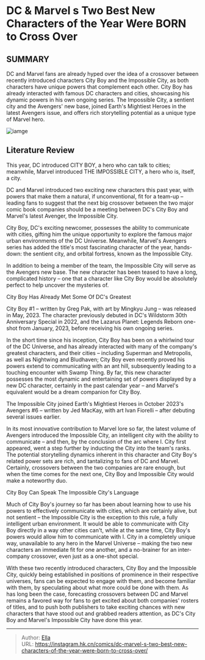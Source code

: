 # DC &amp; Marvel s Two Best New Characters of the Year Were BORN to Cross Over


## SUMMARY 



  DC and Marvel fans are already hyped over the idea of a crossover between recently introduced characters City Boy and the Impossible City, as both characters have unique powers that complement each other.   City Boy has already interacted with famous DC characters and cities, showcasing his dynamic powers in his own ongoing series.   The Impossible City, a sentient city and the Avengers&#39; new base, joined Earth&#39;s Mightiest Heroes in the latest Avengers issue, and offers rich storytelling potential as a unique type of Marvel hero.  

![iamge](https://static1.srcdn.com/wordpress/wp-content/uploads/2023/11/city-boy-and-the-impossible-city.jpg)

## Literature Review

This year, DC introduced CITY BOY, a hero who can talk to cities; meanwhile, Marvel introduced THE IMPOSSIBLE CITY, a hero who is, itself, a city.




DC and Marvel introduced two exciting new characters this past year, with powers that make them a natural, if unconventional, fit for a team-up – leading fans to suggest that the next big crossover between the two major comic book companies should be a meeting between DC&#39;s City Boy and Marvel&#39;s latest Avenger, the Impossible City.




City Boy, DC&#39;s exciting newcomer, possesses the ability to communicate with cities, gifting him the unique opportunity to explore the famous major urban environments of the DC Universe. Meanwhile, Marvel&#39;s Avengers series has added the title&#39;s most fascinating character of the year, hands-down: the sentient city, and orbital fortress, known as the Impossible City.

         

In addition to being a member of the team, the Impossible City will serve as the Avengers new base. The new character has been teased to have a long, complicated history – one that a character like City Boy would be absolutely perfect to help uncover the mysteries of.


 City Boy Has Already Met Some Of DC&#39;s Greatest 
         






City Boy #1 – written by Greg Pak, with art by Mingkyu Jung – was released in May, 2023. The character previously debuted in DC&#39;s Wildstorm 30th Anniversary Special in 2022, and the Lazarus Planet: Legends Reborn one-shot from January, 2023, before receiving his own ongoing series.




In the short time since his inception, City Boy has been on a whirlwind tour of the DC Universe, and has already interacted with many of the company&#39;s greatest characters, and their cities – including Superman and Metropolis, as well as Nightwing and Bludhaven; City Boy even recently proved his powers extend to communicating with an ant hill, subsequently leading to a touching encounter with Swamp Thing. By far, this new character possesses the most dynamic and entertaining set of powers displayed by a new DC character, certainly in the past calendar year – and Marvel&#39;s equivalent would be a dream companion for City Boy.



The Impossible City joined Earth&#39;s Mightiest Heroes in October 2023&#39;s Avengers #6 – written by Jed MacKay, with art Ivan Fiorelli – after debuting several issues earlier.







In its most innovative contribution to Marvel lore so far, the latest volume of Avengers introduced the Impossible City, an intelligent city with the ability to communicate – and then, by the conclusion of the arc where I. City first appeared, went a step further by inducting the City into the team&#39;s ranks. The potential storytelling dynamics inherent in this character and City Boy&#39;s related power sets are rich, and tantalizing to fans of DC and Marvel. Certainly, crossovers between the two companies are rare enough, but when the time comes for the next one, City Boy and Impossible City would make a noteworthy duo.



 City Boy Can Speak The Impossible City&#39;s Language 
         

Much of City Boy&#39;s journey so far has been about learning how to use his powers to effectively communicate with cities, which are certainly alive, but not sentient – the Impossible City is the exception to this rule, a fully intelligent urban environment. It would be able to communicate with City Boy directly in a way other cities can&#39;t, while at the same time, City Boy&#39;s powers would allow him to communicate with I. City in a completely unique way, unavailable to any hero in the Marvel Universe – making the two new characters an immediate fit for one another, and a no-brainer for an inter-company crossover, even just as a one-shot special.




With these two recently introduced characters, City Boy and the Impossible City, quickly being established in positions of prominence in their respective universes, fans can be expected to engage with them, and become familiar with them, by speculating about what more could be done with them. As has long been the case, forecasting crossovers between DC and Marvel remains a favored way for fans to get excited about both companies&#39; rosters of titles, and to push both publishers to take exciting chances with new characters that have stood out and grabbed readers attention, as DC&#39;s City Boy and Marvel&#39;s Impossible City have done this year.



---

> Author: [Ella](https://instagram.hk.cn/)  
> URL: https://instagram.hk.cn/comics/dc-marvel-s-two-best-new-characters-of-the-year-were-born-to-cross-over/  

